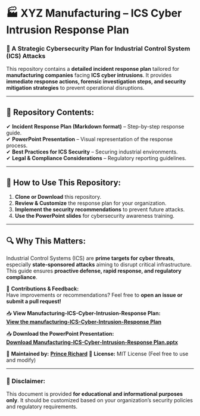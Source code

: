 
# 🏭 XYZ Manufacturing – ICS Cyber Intrusion Response Plan

### 🚨 A Strategic Cybersecurity Plan for Industrial Control System (ICS) Attacks

This repository contains a **detailed incident response plan** tailored for **manufacturing companies** facing **ICS cyber intrusions**. It provides **immediate response actions, forensic investigation steps, and security mitigation strategies** to prevent operational disruptions.

---

## 📌 Repository Contents:
✔ **Incident Response Plan (Markdown format)** – Step-by-step response guide.  
✔ **PowerPoint Presentation** – Visual representation of the response process.  
✔ **Best Practices for ICS Security** – Securing industrial environments.  
✔ **Legal & Compliance Considerations** – Regulatory reporting guidelines.  

---

## 🚀 How to Use This Repository:
1. **Clone or Download** this repository.
2. **Review & Customize** the response plan for your organization.
3. **Implement the security recommendations** to prevent future attacks.
4. **Use the PowerPoint slides** for cybersecurity awareness training.

---

## 🔍 Why This Matters:
Industrial Control Systems (ICS) are **prime targets for cyber threats**, especially **state-sponsored attacks** aiming to disrupt critical infrastructure. This guide ensures **proactive defense, rapid response, and regulatory compliance**.

📢 **Contributions & Feedback:**  
Have improvements or recommendations? Feel free to **open an issue or submit a pull request!**  


📥 **View Manufacturing-ICS-Cyber-Intrusion-Response Plan:**  
[**View the manufacturing-ICS-Cyber-Intrusion-Response Plan**](https://github.com/Elite-Techs/Manufacturing-ICS-Cyber-Intrusion-Response-Plan/blob/main/XYZ_ICS_Incident_Response_Plan.md)

📥 **Download the PowerPoint Presentation:**  
[**Download Manufacturing-ICS-Cyber-Intrusion-Response Plan.pptx**](https://github.com/Elite-Techs/Manufacturing-ICS-Cyber-Intrusion-Response-Plan/blob/main/XYZ%20Manufacturing%20%E2%80%93%20ICS%20Cyber%20Intrusion%20Response%20Plan.pptx)

   
📌 **Maintained by:** [**Prince Richard**](https://github.com/Elite-Techs)
📌 **License:** MIT License (Feel free to use and modify)  

---

### 🚨 Disclaimer:
This document is provided **for educational and informational purposes only**. It should be customized based on your organization’s security policies and regulatory requirements.
